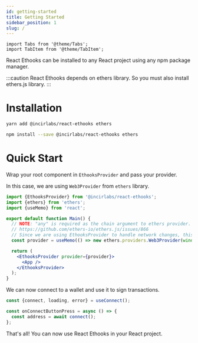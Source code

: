 ```yaml
---
id: getting-started
title: Getting Started
sidebar_position: 1
slug: /
---
```


```mdx-code-block
import Tabs from '@theme/Tabs';
import TabItem from '@theme/TabItem';
```

React Ethooks can be installed to any React project using any npm package manager.

:::caution
React Ethooks depends on ethers library. So you must also install ethers.js library.
:::

# Installation

<Tabs>
  <TabItem value="yarn">

```bash
yarn add @incirlabs/react-ethooks ethers
```

  </TabItem>

  <TabItem value="npm">

```bash
npm install --save @incirlabs/react-ethooks ethers
```

  </TabItem>
</Tabs>

# Quick Start

Wrap your root component in `EthooksProvider` and pass your provider.

In this case, we are using `Web3Provider` from `ethers` library.

```jsx
import {EthooksProvider} from '@incirlabs/react-ethooks';
import {ethers} from 'ethers';
import {useMemo} from 'react';

export default function Main() {
  // NOTE: "any" is required as the chain argument to ethers provider.
  // https://github.com/ethers-io/ethers.js/issues/866
  // Since we are using EthooksProvider to handle network changes, this is not a problem.
  const provider = useMemo(() => new ethers.providers.Web3Provider(window.ethereum, 'any'), []);

  return (
    <EthooksProvider provider={provider}>
      <App />
    </EthooksProvider>
  );
}
```

We can now connect to a wallet and use it to sign transactions.

```js
const {connect, loading, error} = useConnect();

const onConnectButtonPress = async () => {
  const address = await connect();
};
```

That's all! You can now use React Ethooks in your React project.
